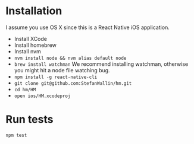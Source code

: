 # Installation
I assume you use OS X since this is a React Native iOS application.
* Install XCode
* Install homebrew
* Install nvm
* `nvm install node && nvm alias default node`
* `brew install watchman` We recommend installing watchman, otherwise you might hit a node file watching bug.
* `npm install -g react-native-cli`
* `git clone git@github.com:StefanWallin/hm.git`
* `cd hm/HM`
* `open ios/HM.xcodeproj`

# Run tests
`npm test`
